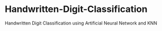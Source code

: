 Handwritten-Digit-Classification
================================

Handwritten Digit Classification using Artificial Neural Network and KNN
